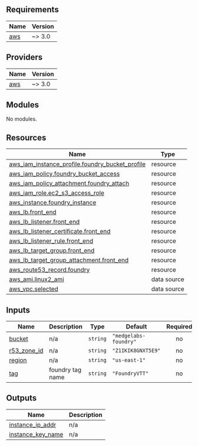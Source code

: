 <!-- BEGINNING OF PRE-COMMIT-TERRAFORM DOCS HOOK -->
## Requirements

| Name | Version |
|------|---------|
| <a name="requirement_aws"></a> [aws](#requirement\_aws) | ~> 3.0 |

## Providers

| Name | Version |
|------|---------|
| <a name="provider_aws"></a> [aws](#provider\_aws) | ~> 3.0 |

## Modules

No modules.

## Resources

| Name | Type |
|------|------|
| [aws_iam_instance_profile.foundry_bucket_profile](https://registry.terraform.io/providers/hashicorp/aws/latest/docs/resources/iam_instance_profile) | resource |
| [aws_iam_policy.foundry_bucket_access](https://registry.terraform.io/providers/hashicorp/aws/latest/docs/resources/iam_policy) | resource |
| [aws_iam_policy_attachment.foundry_attach](https://registry.terraform.io/providers/hashicorp/aws/latest/docs/resources/iam_policy_attachment) | resource |
| [aws_iam_role.ec2_s3_access_role](https://registry.terraform.io/providers/hashicorp/aws/latest/docs/resources/iam_role) | resource |
| [aws_instance.foundry_instance](https://registry.terraform.io/providers/hashicorp/aws/latest/docs/resources/instance) | resource |
| [aws_lb.front_end](https://registry.terraform.io/providers/hashicorp/aws/latest/docs/resources/lb) | resource |
| [aws_lb_listener.front_end](https://registry.terraform.io/providers/hashicorp/aws/latest/docs/resources/lb_listener) | resource |
| [aws_lb_listener_certificate.front_end](https://registry.terraform.io/providers/hashicorp/aws/latest/docs/resources/lb_listener_certificate) | resource |
| [aws_lb_listener_rule.front_end](https://registry.terraform.io/providers/hashicorp/aws/latest/docs/resources/lb_listener_rule) | resource |
| [aws_lb_target_group.front_end](https://registry.terraform.io/providers/hashicorp/aws/latest/docs/resources/lb_target_group) | resource |
| [aws_lb_target_group_attachment.front_end](https://registry.terraform.io/providers/hashicorp/aws/latest/docs/resources/lb_target_group_attachment) | resource |
| [aws_route53_record.foundry](https://registry.terraform.io/providers/hashicorp/aws/latest/docs/resources/route53_record) | resource |
| [aws_ami.linux2_ami](https://registry.terraform.io/providers/hashicorp/aws/latest/docs/data-sources/ami) | data source |
| [aws_vpc.selected](https://registry.terraform.io/providers/hashicorp/aws/latest/docs/data-sources/vpc) | data source |

## Inputs

| Name | Description | Type | Default | Required |
|------|-------------|------|---------|:--------:|
| <a name="input_bucket"></a> [bucket](#input\_bucket) | n/a | `string` | `"medgelabs-foundry"` | no |
| <a name="input_r53_zone_id"></a> [r53\_zone\_id](#input\_r53\_zone\_id) | n/a | `string` | `"Z1IKIK8GNXT5E9"` | no |
| <a name="input_region"></a> [region](#input\_region) | n/a | `string` | `"us-east-1"` | no |
| <a name="input_tag"></a> [tag](#input\_tag) | foundry tag name | `string` | `"FoundryVTT"` | no |

## Outputs

| Name | Description |
|------|-------------|
| <a name="output_instance_ip_addr"></a> [instance\_ip\_addr](#output\_instance\_ip\_addr) | n/a |
| <a name="output_instance_key_name"></a> [instance\_key\_name](#output\_instance\_key\_name) | n/a |
<!-- END OF PRE-COMMIT-TERRAFORM DOCS HOOK -->
